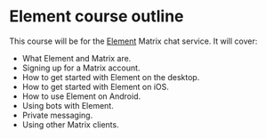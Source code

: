 # Element course outline

This course will be for the [Element](https://www.element.io) Matrix
chat service. It will cover:

* What Element and Matrix are.
* Signing up for a Matrix account.
* How to get started with Element on the desktop.
* How to get started with Element on iOS.
* How to use Element on Android.
* Using bots with Element.
* Private messaging.
* Using other Matrix clients.
